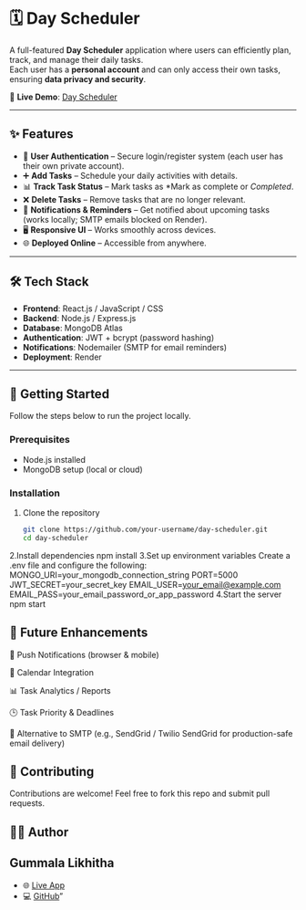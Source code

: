# 🗓️ Day Scheduler

A full-featured **Day Scheduler** application where users can efficiently plan, track, and manage their daily tasks.  
Each user has a **personal account** and can only access their own tasks, ensuring **data privacy and security**.  

🚀 **Live Demo**: [Day Scheduler](https://dayschedular.onrender.com)

---

## ✨ Features

- 👤 **User Authentication** – Secure login/register system (each user has their own private account).  
- ➕ **Add Tasks** – Schedule your daily activities with details.  
- 📊 **Track Task Status** – Mark tasks as *Mark as complete or *Completed*.  
- ❌ **Delete Tasks** – Remove tasks that are no longer relevant.  
- 🔔 **Notifications & Reminders** – Get notified about upcoming tasks (works locally; SMTP emails blocked on Render).  
- 🖥️ **Responsive UI** – Works smoothly across devices.  
- 🌐 **Deployed Online** – Accessible from anywhere.  

---

## 🛠️ Tech Stack

- **Frontend**: React.js / JavaScript / CSS  
- **Backend**: Node.js / Express.js  
- **Database**: MongoDB Atlas 
- **Authentication**: JWT + bcrypt (password hashing)  
- **Notifications**: Nodemailer (SMTP for email reminders)  
- **Deployment**: Render  

---

## 🚀 Getting Started

Follow the steps below to run the project locally.

### Prerequisites
- Node.js installed
- MongoDB setup (local or cloud)

### Installation

1. Clone the repository
   ```bash
   git clone https://github.com/your-username/day-scheduler.git
   cd day-scheduler
2.Install dependencies
   npm install
3.Set up environment variables
   Create a .env file and configure the following:
   MONGO_URI=your_mongodb_connection_string
   PORT=5000
   JWT_SECRET=your_secret_key
   EMAIL_USER=your_email@example.com
   EMAIL_PASS=your_email_password_or_app_password
4.Start the server
   npm start

📌 Future Enhancements
---
📱 Push Notifications (browser & mobile)

📅 Calendar Integration

📊 Task Analytics / Reports

🕒 Task Priority & Deadlines

📨 Alternative to SMTP (e.g., SendGrid / Twilio SendGrid for production-safe email delivery)

🤝 Contributing
---
Contributions are welcome! Feel free to fork this repo and submit pull requests.

🧑‍💻 Author
---
Gummala Likhitha
---
* 🌐 [Live App](https://dayschedular.onrender.com?utm_source=chatgpt.com) 
* 💻 [GitHub](https://github.com/your-username?utm_source=chatgpt.com)”


